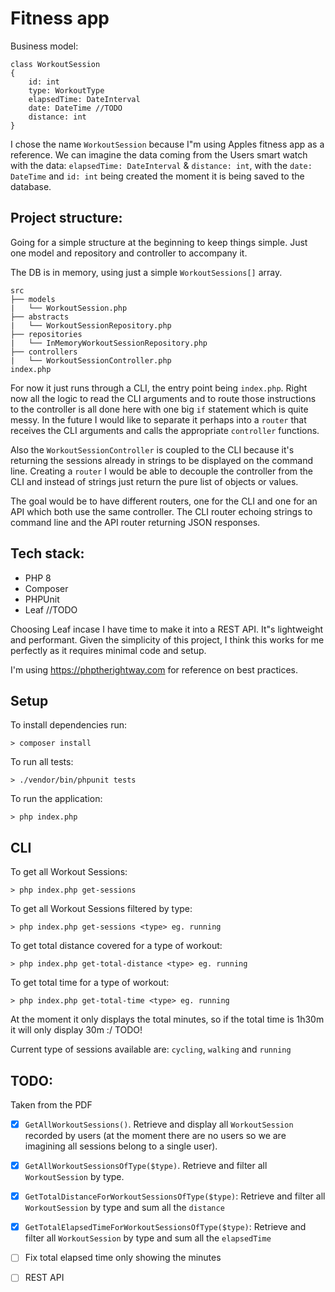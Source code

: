 # Fitness app

Business model:

```
class WorkoutSession 
{
    id: int 
    type: WorkoutType
    elapsedTime: DateInterval
    date: DateTime //TODO
    distance: int
}
```

I chose the name ```WorkoutSession``` because I"m using Apples fitness app as a reference. We can imagine the data coming from the Users smart watch with the data: ```elapsedTime: DateInterval``` & ```distance: int```, with the ```date: DateTime``` and ```id: int``` being created the moment it is being saved to the database.

## Project structure:

Going for a simple structure at the beginning to keep things simple. Just one model and repository and controller to accompany it.

The DB is in memory, using just a simple ```WorkoutSessions[]``` array. 

```
src
├── models
|   └── WorkoutSession.php
├── abstracts
|   └── WorkoutSessionRepository.php
├── repositories
|   └── InMemoryWorkoutSessionRepository.php
├── controllers
|   └── WorkoutSessionController.php
index.php
```

For now it just runs through a CLI, the entry point being ```index.php```. Right now all the logic to read the CLI arguments and to route those instructions to the controller is all done here with one big ```if``` statement which is quite messy. In the future I would like to separate it perhaps into a ```router``` that receives the CLI arguments and calls the appropriate ```controller``` functions. 

Also the ```WorkoutSessionController``` is coupled to the CLI because it's returning the sessions already in strings to be displayed on the command line. 
Creating a ```router``` I would be able to decouple the controller from the CLI and instead of strings just return the pure list of objects or values.

The goal would be to have different routers, one for the CLI and one for an API which both use the same controller. The CLI router echoing strings to command line and the API router returning JSON responses. 

## Tech stack:
- PHP 8
- Composer
- PHPUnit
- Leaf //TODO

Choosing Leaf incase I have time to make it into a REST API. It"s lightweight and performant. Given the simplicity of this project, I think this works for me perfectly as it requires minimal code and setup.

I'm using https://phptherightway.com for reference on best practices.

## Setup
To install dependencies run:
```
> composer install
```

To run all tests:
```
> ./vendor/bin/phpunit tests
```

To run the application:
```
> php index.php
```

## CLI

To get all Workout Sessions:
```
> php index.php get-sessions
```

To get all Workout Sessions filtered by type:
```
> php index.php get-sessions <type> eg. running
```

To get total distance covered for a type of workout:
```
> php index.php get-total-distance <type> eg. running
```

To get total time for a type of workout:
```
> php index.php get-total-time <type> eg. running
```
At the moment it only displays the total minutes, so if the total time is 1h30m it will only display 30m :/ TODO!

Current type of sessions available are: ```cycling```, ```walking``` and ```running```


## TODO: 
Taken from the PDF
- [x] ```GetAllWorkoutSessions()```. Retrieve and display all ```WorkoutSession``` recorded by users (at the moment there are no users so we are imagining all sessions belong to a single user). 

- [x] ```GetAllWorkoutSessionsOfType($type)```. Retrieve and filter all ```WorkoutSession``` by type.

- [x] ```GetTotalDistanceForWorkoutSessionsOfType($type)```: Retrieve and filter all ```WorkoutSession``` by type and sum all the ```distance```

- [x] ```GetTotalElapsedTimeForWorkoutSessionsOfType($type)```: Retrieve and filter all ```WorkoutSession``` by type and sum all the ```elapsedTime```

- [ ] Fix total elapsed time only showing the minutes

- [ ] REST API


<!-- ## Notes: 
- [x] DB in index, injected into repo then repo injected into controller 
- [x] I want to inject the ```WorkoutSessionRepository``` into the controller so the controller will depend on a ```Repository``` interface.
- [x] The repository depends on an Array for a database. Reads and writes to this array.
- [ ] Implement Leaf to expose methods via REST API -->
